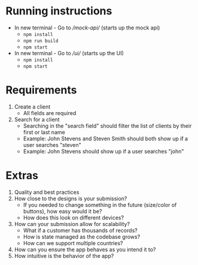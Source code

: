 # Running instructions

- In new terminal - Go to <em>/mock-api/</em> (starts up the mock api)
  - `npm install`
  - `npm run build`
  - `npm start`
- In new terminal - Go to <em>/ui/</em> (starts up the UI)
  - `npm install`
  - `npm start`

# Requirements
1. Create a client
    - All fields are required
2. Search for a client
    - Searching in the "search field" should filter the list of clients by their first or last name
    - Example: John Stevens and Steven Smith should both show up if a user searches "steven"
    - Example: John Stevens should show up if a user searches "john"

# Extras

1. Quality and best practices
2. How close to the designs is your submission?
    - If you needed to change something in the future (size/color of buttons), how easy would it be?
    - How does this look on different devices?
3. How can your submission allow for scalability?
    - What if a customer has thousands of records?
    - How is state managed as the codebase grows?
    - How can we support multiple countries?
4. How can you ensure the app behaves as you intend it to?
5. How intuitive is the behavior of the app?